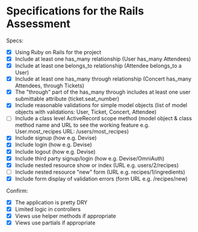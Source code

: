 # Specifications for the Rails Assessment

Specs:
- [x] Using Ruby on Rails for the project
- [x] Include at least one has_many relationship (User has_many Attendees)
- [x] Include at least one belongs_to relationship (Attendee belongs_to a User)
- [x] Include at least one has_many through relationship (Concert has_many Attendees, through Tickets)
- [x] The "through" part of the has_many through includes at least one user submittable attribute (ticket.seat_number)
- [x] Include reasonable validations for simple model objects (list of model objects with validations: User, Ticket, Concert, Attendee)
- [ ] Include a class level ActiveRecord scope method (model object & class method name and URL to see the working feature e.g. User.most_recipes URL: /users/most_recipes)
- [x] Include signup (how e.g. Devise)
- [x] Include login (how e.g. Devise)
- [x] Include logout (how e.g. Devise)
- [x] Include third party signup/login (how e.g. Devise/OmniAuth)
- [x] Include nested resource show or index (URL e.g. users/2/recipes)
- [ ] Include nested resource "new" form (URL e.g. recipes/1/ingredients)
- [x] Include form display of validation errors (form URL e.g. /recipes/new)

Confirm:
- [x] The application is pretty DRY
- [x] Limited logic in controllers
- [x] Views use helper methods if appropriate
- [x] Views use partials if appropriate
